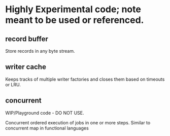 
# Highly Experimental code; note meant to be used or referenced.

## record buffer

Store records in any byte stream.

## writer cache

Keeps tracks of multiple writer factories and closes them based on timeouts or LRU.

## concurrent

WIP/Playground code - DO NOT USE.

Concurrent ordered execution of jobs in one or more steps. Similar to concurrent map in functional languages
